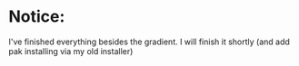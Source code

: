 # Notice:
I've finished everything besides the gradient. I will finish it shortly (and add pak installing via my old installer)
